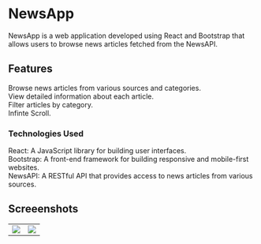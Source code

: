 # NewsApp
NewsApp is a web application developed using React and Bootstrap that allows users to browse news articles fetched from the NewsAPI.

## Features
Browse news articles from various sources and categories.<br/>
View detailed information about each article.<br/>
Filter articles by category.<br/>
Infinte Scroll.<br/>

### Technologies Used
React: A JavaScript library for building user interfaces.<br/>
Bootstrap: A front-end framework for building responsive and mobile-first websites.<br/>
NewsAPI: A RESTful API that provides access to news articles from various sources.<br/>

## Screeenshots
<table>
  <tr>
  <td><img src='https://github.com/ubednama/YANewsApp/assets/61332446/2e900dee-a06e-4408-864a-5a4c538a23ef.png?raw=true' /></td>
    <td><img src='https://github.com/ubednama/YANewsApp/assets/61332446/0cd69ec8-630b-4c50-8e62-c3807e40979a.png?raw=true'  /></td>
    </tr>
</table>
